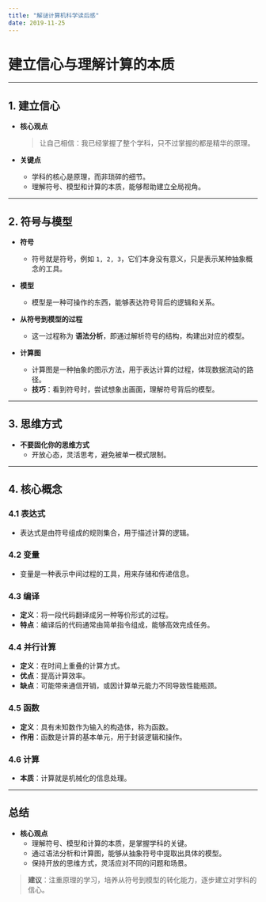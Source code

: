 ```yaml
---
title: "解谜计算机科学读后感"
date: 2019-11-25
---
```


# 建立信心与理解计算的本质

---

## **1. 建立信心**

- **核心观点**  
  > 让自己相信：我已经掌握了整个学科，只不过掌握的都是精华的原理。  

- **关键点**  
  - 学科的核心是原理，而非琐碎的细节。  
  - 理解符号、模型和计算的本质，能够帮助建立全局视角。  

---

## **2. 符号与模型**

- **符号**  
  - 符号就是符号，例如 `1, 2, 3`，它们本身没有意义，只是表示某种抽象概念的工具。  

- **模型**  
  - 模型是一种可操作的东西，能够表达符号背后的逻辑和关系。  

- **从符号到模型的过程**  
  - 这一过程称为 **语法分析**，即通过解析符号的结构，构建出对应的模型。  

- **计算图**  
  - 计算图是一种抽象的图示方法，用于表达计算的过程，体现数据流动的路径。  
  - **技巧**：看到符号时，尝试想象出画面，理解符号背后的模型。  

---

## **3. 思维方式**

- **不要固化你的思维方式**  
  - 开放心态，灵活思考，避免被单一模式限制。  

---

## **4. 核心概念**

### **4.1 表达式**
- 表达式是由符号组成的规则集合，用于描述计算的逻辑。  

### **4.2 变量**
- 变量是一种表示中间过程的工具，用来存储和传递信息。  

### **4.3 编译**
- **定义**：将一段代码翻译成另一种等价形式的过程。  
- **特点**：编译后的代码通常由简单指令组成，能够高效完成任务。  

### **4.4 并行计算**
- **定义**：在时间上重叠的计算方式。  
- **优点**：提高计算效率。  
- **缺点**：可能带来通信开销，或因计算单元能力不同导致性能瓶颈。  

### **4.5 函数**
- **定义**：具有未知数作为输入的构造体，称为函数。  
- **作用**：函数是计算的基本单元，用于封装逻辑和操作。  

### **4.6 计算**
- **本质**：计算就是机械化的信息处理。  

---

## **总结**

- **核心观点**  
  - 理解符号、模型和计算的本质，是掌握学科的关键。  
  - 通过语法分析和计算图，能够从抽象符号中提取出具体的模型。  
  - 保持开放的思维方式，灵活应对不同的问题和场景。  

> **建议**：注重原理的学习，培养从符号到模型的转化能力，逐步建立对学科的信心。
